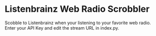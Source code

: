 # Listenbrainz Web Radio Scrobbler

Scobble to Listenbrainz when your listening to your favorite web radio. 
Enter your API Key and edit the stream URL in index.py.